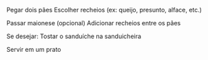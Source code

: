 
Pegar dois pães
Escolher recheios (ex: queijo, presunto, alface, etc.)

Passar maionese (opcional)
Adicionar recheios entre os pães

Se desejar:
    Tostar o sanduíche na sanduicheira

Servir em um prato
